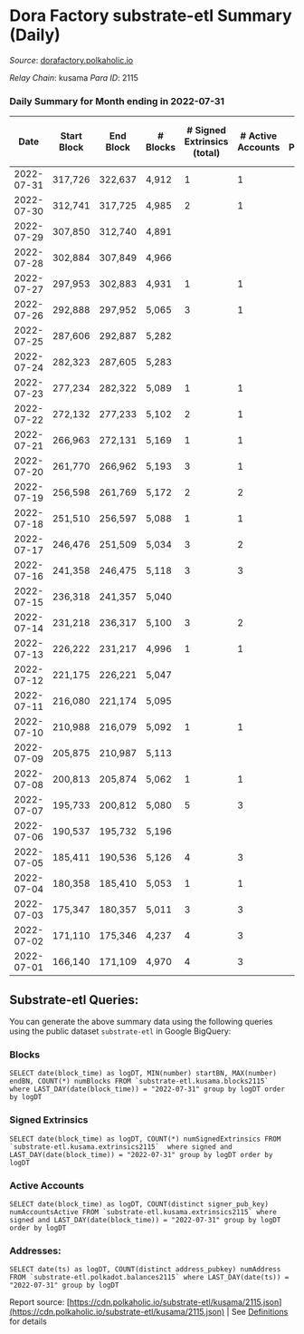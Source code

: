 # Dora Factory substrate-etl Summary (Daily)

_Source_: [dorafactory.polkaholic.io](https://dorafactory.polkaholic.io)

*Relay Chain*: kusama
*Para ID*: 2115



### Daily Summary for Month ending in 2022-07-31


| Date | Start Block | End Block | # Blocks | # Signed Extrinsics (total) | # Active Accounts | # Passive | # New | # Addresses with Balances | # Events | # Transfers | # XCM Transfers In | # XCM Transfers Out |
| ---- | ----------- | --------- | -------- | --------------------------- | ----------------- | --------- | ----- | ------------------------- | -------- | ----------- | ------------------ | ------------------- |
| 2022-07-31 | 317,726 | 322,637 | 4,912  | 1 | 1 |  |  | 370 | 9,833 | 1  |   |   |
| 2022-07-30 | 312,741 | 317,725 | 4,985  | 2 | 1 |  |  | 370 | 9,985 | 2  |   |   |
| 2022-07-29 | 307,850 | 312,740 | 4,891  |  |  |  |  | 370 | 9,784 |   |   |   |
| 2022-07-28 | 302,884 | 307,849 | 4,966  |  |  |  |  | 370 | 9,935 |   |   |   |
| 2022-07-27 | 297,953 | 302,883 | 4,931  | 1 | 1 |  |  | 370 | 9,871 | 1  |   |   |
| 2022-07-26 | 292,888 | 297,952 | 5,065  | 3 | 1 |  |  | 370 | 10,151 | 3  |   |   |
| 2022-07-25 | 287,606 | 292,887 | 5,282  |  |  |  |  | 370 | 10,567 |   |   |   |
| 2022-07-24 | 282,323 | 287,605 | 5,283  |  |  |  |  | 370 | 10,569 |   |   |   |
| 2022-07-23 | 277,234 | 282,322 | 5,089  | 1 | 1 |  |  | 370 | 10,186 | 1  |   |   |
| 2022-07-22 | 272,132 | 277,233 | 5,102  | 2 | 1 |  |  | 370 | 10,219 | 2  |   |   |
| 2022-07-21 | 266,963 | 272,131 | 5,169  | 1 | 1 |  |  | 370 | 10,347 | 1  |   |   |
| 2022-07-20 | 261,770 | 266,962 | 5,193  | 3 | 1 |  |  | 370 | 10,407 | 3  |   |   |
| 2022-07-19 | 256,598 | 261,769 | 5,172  | 2 | 2 |  |  | 370 | 10,359 | 2  |   |   |
| 2022-07-18 | 251,510 | 256,597 | 5,088  | 1 | 1 |  |  | 370 | 10,185 | 1  |   |   |
| 2022-07-17 | 246,476 | 251,509 | 5,034  | 3 | 2 |  |  | 370 | 10,089 | 3  |   |   |
| 2022-07-16 | 241,358 | 246,475 | 5,118  | 3 | 3 |  |  | 370 | 10,256 | 3  |   |   |
| 2022-07-15 | 236,318 | 241,357 | 5,040  |  |  |  |  | 370 | 10,083 |   |   |   |
| 2022-07-14 | 231,218 | 236,317 | 5,100  | 3 | 2 |  |  | 370 | 10,221 | 3  |   |   |
| 2022-07-13 | 226,222 | 231,217 | 4,996  | 1 | 1 |  |  | 370 | 10,001 | 1  |   |   |
| 2022-07-12 | 221,175 | 226,221 | 5,047  |  |  |  |  | 370 | 10,097 |   |   |   |
| 2022-07-11 | 216,080 | 221,174 | 5,095  |  |  |  |  | 370 | 10,192 |   |   |   |
| 2022-07-10 | 210,988 | 216,079 | 5,092  | 1 | 1 |  |  | 370 | 10,193 | 1  |   |   |
| 2022-07-09 | 205,875 | 210,987 | 5,113  |  |  |  |  | 370 | 10,229 |   |   |   |
| 2022-07-08 | 200,813 | 205,874 | 5,062  | 1 | 1 |  |  | 370 | 10,133 | 1  |   |   |
| 2022-07-07 | 195,733 | 200,812 | 5,080  | 5 | 3 |  |  | 370 | 10,193 | 5  |   |   |
| 2022-07-06 | 190,537 | 195,732 | 5,196  |  |  |  |  | 370 | 10,395 |   |   |   |
| 2022-07-05 | 185,411 | 190,536 | 5,126  | 4 | 3 |  |  | 370 | 10,278 | 4  |   |   |
| 2022-07-04 | 180,358 | 185,410 | 5,053  | 1 | 1 |  |  | 370 | 10,115 | 1  |   |   |
| 2022-07-03 | 175,347 | 180,357 | 5,011  | 3 | 3 |  |  | 370 | 10,040 | 2  |   |   |
| 2022-07-02 | 171,110 | 175,346 | 4,237  | 4 | 3 |  |  | 370 | 8,500 | 4  |   |   |
| 2022-07-01 | 166,140 | 171,109 | 4,970  | 4 | 3 |  |  | 370 | 9,967 | 4  |   |   |

## Substrate-etl Queries:
You can generate the above summary data using the following queries using the public dataset `substrate-etl` in Google BigQuery:


### Blocks
```
SELECT date(block_time) as logDT, MIN(number) startBN, MAX(number) endBN, COUNT(*) numBlocks FROM `substrate-etl.kusama.blocks2115`  where LAST_DAY(date(block_time)) = "2022-07-31" group by logDT order by logDT
```


### Signed Extrinsics
```
SELECT date(block_time) as logDT, COUNT(*) numSignedExtrinsics FROM `substrate-etl.kusama.extrinsics2115`  where signed and LAST_DAY(date(block_time)) = "2022-07-31" group by logDT order by logDT
```


### Active Accounts
```
SELECT date(block_time) as logDT, COUNT(distinct signer_pub_key) numAccountsActive FROM `substrate-etl.kusama.extrinsics2115` where signed and LAST_DAY(date(block_time)) = "2022-07-31" group by logDT order by logDT
```


### Addresses:
```
SELECT date(ts) as logDT, COUNT(distinct address_pubkey) numAddress FROM `substrate-etl.polkadot.balances2115` where LAST_DAY(date(ts)) = "2022-07-31" group by logDT
```



Report source: [https://cdn.polkaholic.io/substrate-etl/kusama/2115.json](https://cdn.polkaholic.io/substrate-etl/kusama/2115.json) | See [Definitions](/DEFINITIONS.md) for details
